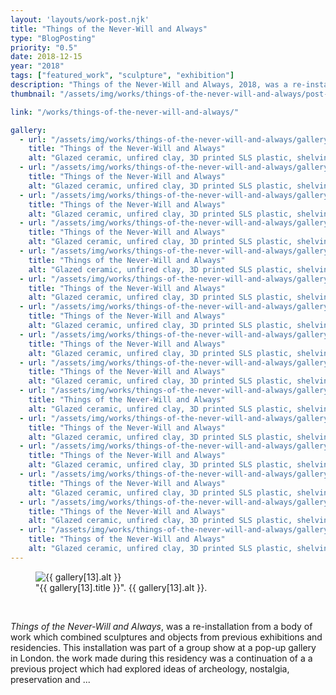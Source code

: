```yaml
---
layout: 'layouts/work-post.njk'
title: "Things of the Never-Will and Always"
type: "BlogPosting"
priority: "0.5"
date: 2018-12-15
year: "2018"
tags: ["featured_work", "sculpture", "exhibition"]
description: "Things of the Never-Will and Always, 2018, was a re-installation from a body of work which combined sculptures and objects from previous exhibitions and residencies. This installation was part of a group show in London, UK at a pop-up gallery in Brick Lane."
thumbnail: "/assets/img/works/things-of-the-never-will-and-always/post-thumbnail.webp"

link: "/works/things-of-the-never-will-and-always/"

gallery:
  - url: "/assets/img/works/things-of-the-never-will-and-always/gallery/things-of-the-never-will-and-always-1.webp"
    title: "Things of the Never-Will and Always"
    alt: "Glazed ceramic, unfired clay, 3D printed SLS plastic, shelving, found objects, plaster"
  - url: "/assets/img/works/things-of-the-never-will-and-always/gallery/things-of-the-never-will-and-always-2.webp"
    title: "Things of the Never-Will and Always"
    alt: "Glazed ceramic, unfired clay, 3D printed SLS plastic, shelving, found objects, plaster"
  - url: "/assets/img/works/things-of-the-never-will-and-always/gallery/things-of-the-never-will-and-always-3.webp"
    title: "Things of the Never-Will and Always"
    alt: "Glazed ceramic, unfired clay, 3D printed SLS plastic, shelving, found objects, plaster"
  - url: "/assets/img/works/things-of-the-never-will-and-always/gallery/things-of-the-never-will-and-always-4.webp"
    title: "Things of the Never-Will and Always"
    alt: "Glazed ceramic, unfired clay, 3D printed SLS plastic, shelving, found objects, plaster"
  - url: "/assets/img/works/things-of-the-never-will-and-always/gallery/things-of-the-never-will-and-always-5.webp"
    title: "Things of the Never-Will and Always"
    alt: "Glazed ceramic, unfired clay, 3D printed SLS plastic, shelving, found objects, plaster"
  - url: "/assets/img/works/things-of-the-never-will-and-always/gallery/things-of-the-never-will-and-always-6.webp"
    title: "Things of the Never-Will and Always"
    alt: "Glazed ceramic, unfired clay, 3D printed SLS plastic, shelving, found objects, plaster"
  - url: "/assets/img/works/things-of-the-never-will-and-always/gallery/things-of-the-never-will-and-always-7.webp"
    title: "Things of the Never-Will and Always"
    alt: "Glazed ceramic, unfired clay, 3D printed SLS plastic, shelving, found objects, plaster"
  - url: "/assets/img/works/things-of-the-never-will-and-always/gallery/things-of-the-never-will-and-always-8.webp"
    title: "Things of the Never-Will and Always"
    alt: "Glazed ceramic, unfired clay, 3D printed SLS plastic, shelving, found objects, plaster"
  - url: "/assets/img/works/things-of-the-never-will-and-always/gallery/things-of-the-never-will-and-always-9.webp"
    title: "Things of the Never-Will and Always"
    alt: "Glazed ceramic, unfired clay, 3D printed SLS plastic, shelving, found objects, plaster"
  - url: "/assets/img/works/things-of-the-never-will-and-always/gallery/things-of-the-never-will-and-always-10.webp"
    title: "Things of the Never-Will and Always"
    alt: "Glazed ceramic, unfired clay, 3D printed SLS plastic, shelving, found objects, plaster"
  - url: "/assets/img/works/things-of-the-never-will-and-always/gallery/things-of-the-never-will-and-always-11.webp"
    title: "Things of the Never-Will and Always"
    alt: "Glazed ceramic, unfired clay, 3D printed SLS plastic, shelving, found objects, plaster"
  - url: "/assets/img/works/things-of-the-never-will-and-always/gallery/things-of-the-never-will-and-always-12.webp"
    title: "Things of the Never-Will and Always"
    alt: "Glazed ceramic, unfired clay, 3D printed SLS plastic, shelving, found objects, plaster"
  - url: "/assets/img/works/things-of-the-never-will-and-always/gallery/things-of-the-never-will-and-always-13.webp"
    title: "Things of the Never-Will and Always"
    alt: "Glazed ceramic, unfired clay, 3D printed SLS plastic, shelving, found objects, plaster"
  - url: "/assets/img/works/things-of-the-never-will-and-always/gallery/things-of-the-never-will-and-always-14.webp"
    title: "Things of the Never-Will and Always"
    alt: "Glazed ceramic, unfired clay, 3D printed SLS plastic, shelving, found objects, plaster"
  - url: "/assets/img/works/things-of-the-never-will-and-always/gallery/things-of-the-never-will-and-always-15.webp"
    title: "Things of the Never-Will and Always"
    alt: "Glazed ceramic, unfired clay, 3D printed SLS plastic, shelving, found objects, plaster"
---
```


<figure class="main-article__figure">
    <img src="{{ gallery[13].url  }}" alt="{{ gallery[13].alt }}" title="{{ gallery[13].title }}">
        <figcaption>
            "{{ gallery[13].title }}". {{ gallery[13].alt }}.
        </figcaption>
</figure>

<br>

<p class="indent"><i>Things of the Never-Will and Always</i>, was a re-installation from a body of work which combined sculptures and objects from previous exhibitions and residencies. This installation was part of a group show at a pop-up gallery in London. the work made during this residency was a continuation of a a previous project which had explored ideas of archeology, nostalgia, preservation and ...</p>

<br>
<br>